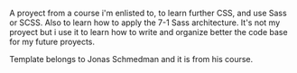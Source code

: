 A proyect from a course i'm enlisted to, to learn further CSS, and use Sass or SCSS.
Also to learn how to apply the 7-1 Sass architecture.
It's not my proyect but i use it to learn how to write and organize better the code base for my future proyects.    

Template belongs to Jonas Schmedman and it is from his course.